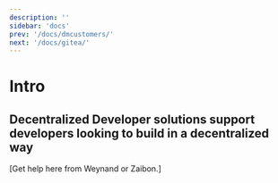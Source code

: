 ```yaml
---
description: ''
sidebar: 'docs'
prev: '/docs/dmcustomers/'
next: '/docs/gitea/'
---
```


# Intro

## Decentralized Developer solutions support developers looking to build in a decentralized way

[Get help here from Weynand or Zaibon.]